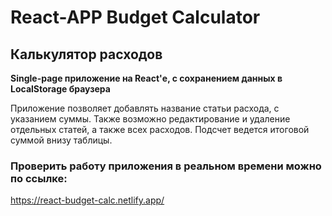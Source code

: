 # React-APP Budget Calculator

## Калькулятор расходов

**Single-page приложение на React'е, с сохранением данных в LocalStorage браузера**

Приложение позволяет добавлять название статьи расхода, с указанием суммы.
Также возможно редактирование и удаление отдельных статей, а также всех расходов.
Подсчет ведется итоговой суммой внизу таблицы.

### Проверить работу приложения в реальном времени можно по ссылке:
https://react-budget-calc.netlify.app/
